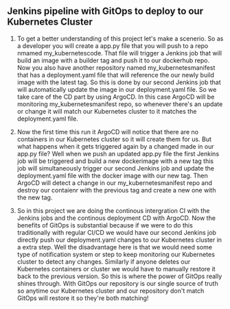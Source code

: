## Jenkins pipeline with GitOps to deploy to our Kubernetes Cluster

1. To get a better understanding of this project let's make a scenerio. So as a developer you will create a app.py file that you will push to a repo nmamed my_kubernetescode. That file will trigger a Jenkins job that will build an image with a builder tag and push it to our dockerhub repo. Now you also have another repository named my_kubernetesmanifest that has a deployment.yaml file that will reference the our newly build image with the latest tag. So this is done by our second Jenkins job that will automatically update the image in our deployment.yaml file. So we take care of the CD part by using ArgoCD. In this case ArgoCD will be monitoring my_kubernetesmanifest repo, so whenever there's an update or change it will match our Kubernetes cluster to it matches the deployment.yaml file.

2. Now the first time this run it ArgoCD will notice that there are no containers in our Kubernetes cluster so it will create them for us. But what happens when it gets triggered again by a changed made in our app.py file? Well when we push an updated app.py file the first Jenkins job will be triggered and build a new dockerimage with a new tag this job will simultaneously trigger our second Jenkins job and update the deployment.yaml file with the docker image with our new tag. Then ArgoCD will detect a change in our my_kubernetesmanifest repo and destroy our contaienr with the previous tag and create a new one with the new tag.

3. So in this project we are doing the continous intergration CI with the Jenkins jobs and the continous deployment CD with ArgoCD. Now the benefits of GitOps is substantial because if we were to do this traditionally with regular CI/CD we would have our second Jenkins job directly push our deployment.yaml changes to our Kubernetes cluster in a extra step. Well the disadvantage here is that we would need some type of notification system or step to keep monitoring our Kubernetes cluster to detect any changes. Similarly if anyone deletes our Kubernetes containers or cluster we would have to manually restore it back to the previous version. So this is where the power of GitOps really shines through. With GitOps our repository is our single source of truth so anytime our Kubernetes cluster and our repository don't match GitOps will restore it so they're both matching!